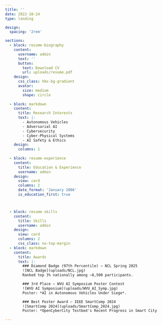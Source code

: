 ```yaml
---
title: ''
date: 2022-10-24
type: landing

design:
  spacing: '2rem'

sections:
  - block: resume-biography
    content:
      username: admin
      text: ''
      button:
        text: Download CV
        url: uploads/resume.pdf
    design:
      css_class: hbx-bg-gradient
      avatar:
        size: medium
        shape: circle
    
  - block: markdown
    content:
      title: Research Interests
      text: |-
        - Autonomous Vehicles  
        - Adversarial AI  
        - Cybersecurity 
        - Cyber-Physical Systems
        - AI Safety & Ethics  
    design:
      columns: 1
    
  - block: resume-experience
    content:
      title: Education & Experience
      username: admin
    design:
      view: card
      columns: 2
      date_format: 'January 2006'
      is_education_first: true



  - block: resume-skills
    content:
      title: Skills
      username: admin
    design:
      view: card
      columns: 2
      css_class: no-top-margin
  - block: markdown
    content:
      title: Awards
      text: |-
        ### Diamond Badge (97th Percentile) – NCL Spring 2025  
        ![NCL Badge](uploads/NCL.jpg)  
        Ranked top 3% nationally among ~8,500 participants.  

        ### 3rd Place – WVU AI Symposium Poster Contest  
        ![WVU AI Symposium](uploads/WVU_AI_Symp.jpg)  
        Poster: *AI in Autonomous Vehicles Under Siege*.  

        ### Best Poster Award – IEEE SmartComp 2024  
        ![SmartComp 2024](uploads/SmartComp_2024.jpg)  
        Poster: *OpenCyberCity Testbed's Recent Progress in Smart City Management*.  

---
```


